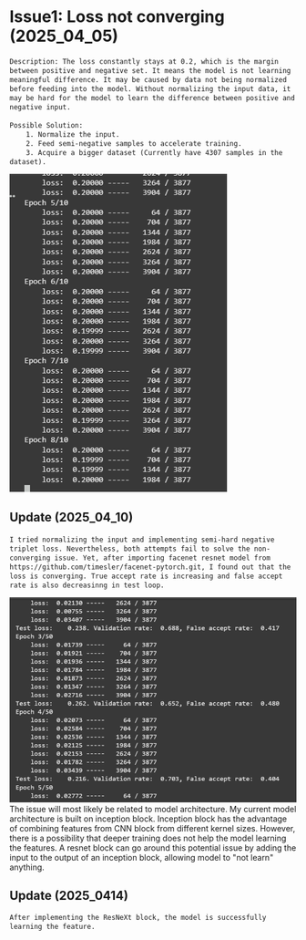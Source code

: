 # Issue1: Loss not converging (2025_04_05)
    Description: The loss constantly stays at 0.2, which is the margin between positive and negative set. It means the model is not learning meaningful difference. It may be caused by data not being normalized before feeding into the model. Without normalizing the input data, it may be hard for the model to learn the difference between positive and negative input.

    Possible Solution:
        1. Normalize the input.
        2. Feed semi-negative samples to accelerate training.
        3. Acquire a bigger dataset (Currently have 4307 samples in the dataset).
![NotConverging](issue1_20250405_loss_not_converging.png)

## Update (2025_04_10)
    I tried normalizing the input and implementing semi-hard negative triplet loss. Nevertheless, both attempts fail to solve the non-converging issue. Yet, after importing facenet resnet model from https://github.com/timesler/facenet-pytorch.git, I found out that the loss is converging. True accept rate is increasing and false accept rate is also decreasinng in test loop.
![Converging](issue1_20250410_loss_converging_with_resnet.png)
    The issue will most likely be related to model architecture. My current model architecture is built on inception block. Inception block has the advantage of combining features from CNN block from different kernel sizes. However, there is a possibility that deeper training does not help the model learning the features. A resnet block can go around this potential issue by adding the input to the output of an inception block, allowing model to "not learn" anything.

## Update (2025_0414)
    After implementing the ResNeXt block, the model is successfully learning the feature. 
